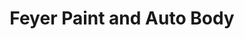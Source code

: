---
title: "Feyer Paint and Auto Body"
url: /plymouth/feyer-paint-and-auto-body/
shop: Autowerkstatt
---